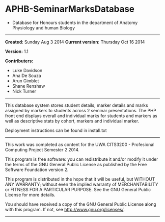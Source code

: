 APHB-SeminarMarksDatabase
=========

* Database for Honours students in the department of Anatomy Physiology and human Biology 

---

**Created:** Sunday Aug 3 2014
**Current version:** Thursday Oct 16 2014

**Version:** 1.1

**Contributers:**

* Luke Davidson
* Ana De Souza
* Arun Gimblet
* Shane Renshaw
* Nick Turner

---

This database system stores student details, marker details and marks assigned by markers to students across 2 seminar presentations. The PHP front end displays overall and individual marks for students and markers as well as descriptive stats by cohort, markers and individual marker.

Deployment instructions can be found in install.txt

---

This work was completed as content for the UWA CITS3200 - Profesional Computing Project Semester 2 2014.

This program is free software: you can redistribute it and/or
modify it under the terms of the GNU General Public License as
published by the Free Software Foundation version 2.

This program is distributed in the hope that it will be useful,
but WITHOUT ANY WARRANTY; without even the implied warranty of
MERCHANTABILITY or FITNESS FOR A PARTICULAR PURPOSE.
See the GNU General Public License for more details.

You should have received a copy of the GNU General Public License
along with this program.  If not, see <http://www.gnu.org/licenses/>.

---
